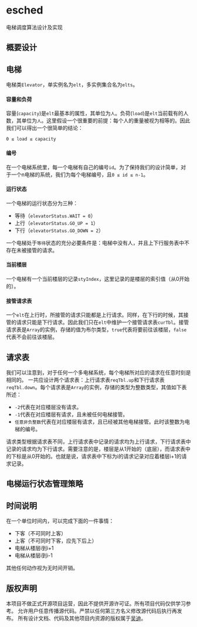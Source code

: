 # esched
电梯调度算法设计及实现

## 概要设计
## 电梯
电梯类`Elevator`，单实例名为`elt`，多实例集合名为`elts`。  

#### 容量和负荷
容量(`capacity`)是`elt`最基本的属性，其单位为`人`。负荷(`load`)是`elt`当前载有的人数，其单位为`人`。这里假设一个很重要的前提：每个人的重量被视为相等的。因此我们可以得出一个很简单的结论：

```
0 ≤ load ≤ capacity
```

#### 编号
在一个电梯系统里，每一个电梯有自己的编号`id`。为了保持我们的设计简单，对于一个n电梯的系统，我们为每个电梯编号，且`0 ≤ id ≤ n-1`。

#### 运行状态
一个电梯的运行状态分为三种：

- 等待（`elevatorStatus.WAIT = 0`）
- 上行（`elevatorStatus.GO_UP = 1`）
- 下行（`elevatorStatus.GO_DOWN = 2`）

一个电梯处于`等待`状态的充分必要条件是：电梯中没有人，并且上下行服务表中不存在未被接管的请求。

#### 当前楼层
一个电梯有一个当前楼层的记录`styIndex`，这里记录的是楼层的索引值（从0开始的）。

#### 接管请求表
一个`elt`在上行时，所接管的请求只能都是上行请求。同样，在下行的时候，其接管的请求只能是下行请求。因此我们只在`elt`中维护一个接管请求表`curTbl`。接管请求表是`Array`的实例，存储的值为布尔类型，`true`代表将要前往该楼层，`false`代表不会前往该楼层。

## 请求表
我们可以注意到，对于任何一个多电梯系统，每个电梯所对应的请求在任意时刻是相同的。
一共应设计两个请求表：上行请求表`reqTbl.up`和下行请求表`reqTbl.down`。每个请求表是`Array`的实例，存储的类型为整数类型，其值如下表所述：  

- `-2`代表在对应楼层没有请求。
- `-1`代表在对应楼层有请求，且未被任何电梯接管。
- `任意非负整数`代表在对应楼层有请求，且已经被其他电梯接管。此时该整数为电梯的编号。

请求类型根据请求表不同，上行请求表中记录的请求均为上行请求，下行请求表中记录的请求均为下行请求。需要注意的是，楼层是从1开始的（底层），而请求表中的下标是从0开始的。也就是说，请求表中下标为i的请求记录对应着楼层i+1的请求记录。  

## 电梯运行状态管理策略

## 时间说明
在一个单位时间内，可以完成下面的一件事情：

- 下客（不可同时上客）
- 上客（不可同时下客，应先下后上）
- 电梯从楼层i到i+1
- 电梯从楼层i到i-1

其他任何动作视为无时间开销。

## 版权声明
本项目不做正式开源项目运营，因此不提供开源许可证。所有项目代码仅供学习参考。
允许用户任意传播源代码。严禁以任何第三方名义修改源代码后执行再发布。
所有设计文档、代码及其他项目内资源的版权属于[吴迪](http://github.com/tjwudi)。